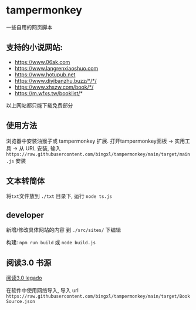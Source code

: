 # tampermonkey
一些自用的网页脚本

## 支持的小说网站:
+ https://www.06ak.com
+ https://www.langrenxiaoshuo.com
+ https://www.hotupub.net
+ https://www.diyibanzhu.buzz/*/*/
+ https://www.xhszw.com/book/*/
+ https://m.wfxs.tw/booklist/*


以上网站都只能下载免费部分

## 使用方法
浏览器中安装油猴子或 tampermonkey 扩展.
打开tampermonkey面板 -> 实用工具 -> 从 URL 安装,  输入 `https://raw.githubusercontent.com/bingxl/tampermonkey/main/target/main.js` 安装


## 文本转简体
将`txt`文件放到 `./txt` 目录下, 运行 `node ts.js`

## developer
新增/修改具体网站的内容 到 `./src/sites/` 下编辑

构建: `npm run build` 或 `node build.js`

## 阅读3.0 书源
[阅读3.0 legado](https://github.com/gedoor/legado)

在软件中使用网络导入, 导入 url `https://raw.githubusercontent.com/bingxl/tampermonkey/main/target/BookSource.json`